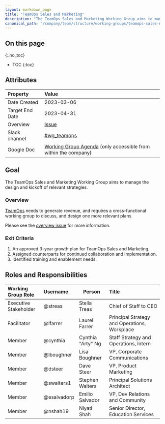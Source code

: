 ```yaml
---
layout: markdown_page
title: "TeamOps Sales and Marketing"
description: "The TeamOps Sales and Marketing Working Group aims to manage the design and kickoff of relevant strategies."
canonical_path: "/company/team/structure/working-groups/teamops-sales-marketing/"
---
```


## On this page
{:.no_toc}

- TOC
{:toc}

## Attributes

| Property        | Value                                                                                                                                             |
|:----------------|:--------------------------------------------------------------------------------------------------------------------------------------------------|
| Date Created    | 2023-03-06                                                                                                                                        |
| Target End Date | 2023-04-31                                                                                                                                        |
| Overview        | [Issue](https://gitlab.com/gitlab-com/ceo-chief-of-staff-team/workplace/teamops-fy24-q1/-/issues/3)   |
| Slack channel   | [#wg_teamops](https://gitlab.slack.com/archives/C050C7WFE1X)   |
| Google Doc      | [Working Group Agenda](https://drive.google.com/drive/search?q=TeamOps%20Marketing%20Working%20Group%20Agenda%20FY24-Q1) (only accessible from within the company) |

## Goal

The TeamOps Sales and Marketing Working Group aims to manage the design and kickoff of relevant strategies.

### Overview

[TeamOps](/handbook/teamops/direction/) needs to generate revenue, and requires a cross-functional working group to discuss, and design one more relevant plans.

Please see the [overview issue](https://gitlab.com/gitlab-com/ceo-chief-of-staff-team/workplace/teamops-fy24-q1/-/issues/3) for more information.

### Exit Criteria

1. An approved 3-year growth plan for TeamOps Sales and Marketing.
1. Assigned counterparts for continued collaboration and implementation.
1. Identified training and enablement needs.

## Roles and Responsibilities

| Working Group Role      | Username        | Person                                                                   | Title                                                           |
| :---------------------- | :-------------- | ------------------------------------------------------------------------ | :-------------------------------------------------------------- |
| Executive Stakeholder   | @streas | Stella Treas | Chief of Staff to CEO |
| Facilitator             | @lfarrer | Laurel Farrer | Principal Strategy and Operations, Workplace |
| Member                  | @cynthia | Cynthia "Arty" Ng | Staff Strategy and Operations, Intern | 
| Member                  | @lboughner | Lisa Boughner | VP, Corporate Communications | 
| Member                  | @dsteer | Dave Steer | VP, Product Marketing | 
| Member                  | @swalters1 | Stephen Walters | Principal Solutions Architect | 
| Member                  | @esalvadorp | Emilio Salvador | VP, Dev Relations and Community | 
| Member                  | @nshah19 | Niyati Shah | Senior Director, Education Services | 
